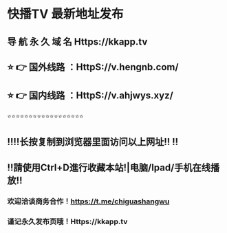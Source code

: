 # 快播TV 最新地址发布 
## 导 航 永 久 域 名  Https://kkapp.tv
## ⭐️ 👉 国外线路 ：HttpS://v.hengnb.com/
## ⭐️ 👉 国内线路 ：HttpS://v.ahjwys.xyz/
⭐️⭐️⭐️⭐️⭐️⭐️⭐️⭐️⭐️⭐️⭐️⭐️⭐️⭐️⭐️⭐️⭐️⭐️
## ‼️‼️长按复制到浏览器里面访问以上网址‼️  ‼️
## ‼️請使用Ctrl+D進行收藏本站!|电脑/Ipad/手机在线播放‼️
### 欢迎洽谈商务合作！https://t.me/chiguashangwu
### 谨记永久发布页哦！Https://kkapp.tv
